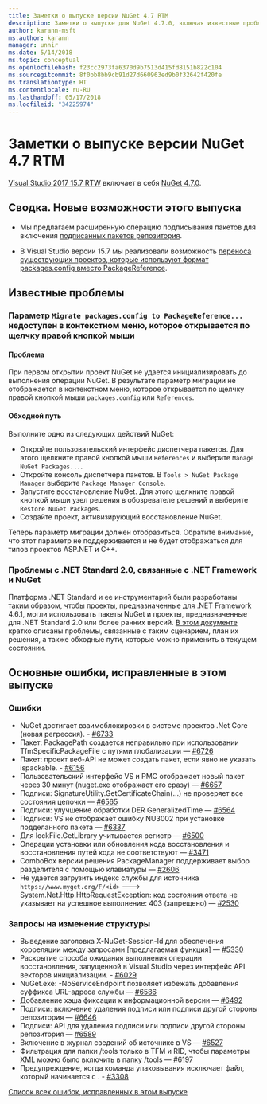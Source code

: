 ```yaml
---
title: Заметки о выпуске версии NuGet 4.7 RTM
description: Заметки о выпуске для NuGet 4.7.0, включая известные проблемы, исправления ошибок, добавленные функции и запросы на изменение структуры.
author: karann-msft
ms.author: karann
manager: unnir
ms.date: 5/14/2018
ms.topic: conceptual
ms.openlocfilehash: f23cc2973fa6370d9b7513d415fd8151b822c104
ms.sourcegitcommit: 8f0bb8bb9cb91d27d660963ed9b0f32642f420fe
ms.translationtype: HT
ms.contentlocale: ru-RU
ms.lasthandoff: 05/17/2018
ms.locfileid: "34225974"
---
```

# <a name="nuget-47-rtm-release-notes"></a>Заметки о выпуске версии NuGet 4.7 RTM

[Visual Studio 2017 15.7 RTW](https://www.visualstudio.com/news/releasenotes/vs2017-relnotes) включает в себя [NuGet 4.7.0](https://dist.nuget.org/win-x86-commandline/v4.7.0/nuget.exe).

## <a name="summary-whats-new-in-this-release"></a>Сводка. Новые возможности этого выпуска

* Мы предлагаем расширенную операцию подписывания пакетов для включения [подписанных пакетов репозитория](https://github.com/NuGet/Home/wiki/Repository-Signatures).

* В Visual Studio версии 15.7 мы реализовали возможность [переноса существующих проектов, которые используют формат packages.config вместо PackageReference](https://docs.microsoft.com/en-us/nuget/reference/migrate-packages-config-to-package-reference).

## <a name="known-issues"></a>Известные проблемы

### <a name="the-migrate-packagesconfig-to-packagereference-option-is-not-available-in-the-right-click-context-menu"></a>Параметр `Migrate packages.config to PackageReference...` недоступен в контекстном меню, которое открывается по щелчку правой кнопкой мыши

#### <a name="issue"></a>Проблема

При первом открытии проект NuGet не удается инициализировать до выполнения операции NuGet. В результате параметр миграции не отображается в контекстном меню, которое открывается по щелчку правой кнопкой мыши `packages.config` или `References`.

#### <a name="workaround"></a>Обходной путь

Выполните одно из следующих действий NuGet:
* Откройте пользовательский интерфейс диспетчера пакетов. Для этого щелкните правой кнопкой мыши `References` и выберите `Manage NuGet Packages...`.
* Откройте консоль диспетчера пакетов. В `Tools > NuGet Package Manager` выберите `Package Manager Console`.
* Запустите восстановление NuGet. Для этого щелкните правой кнопкой мыши узел решения в обозревателе решений и выберите `Restore NuGet Packages`.
* Создайте проект, активизирующий восстановление NuGet.

Теперь параметр миграции должен отобразиться. Обратите внимание, что этот параметр не поддерживается и не будет отображаться для типов проектов ASP.NET и C++.

### <a name="issues-with-net-standard-20-with-net-framework--nuget"></a>Проблемы с .NET Standard 2.0, связанные с .NET Framework и NuGet

Платформа .NET Standard и ее инструментарий были разработаны таким образом, чтобы проекты, предназначенные для .NET Framework 4.6.1, могли использовать пакеты NuGet и проекты, предназначенные для .NET Standard 2.0 или более ранних версий. [В этом документе](https://github.com/dotnet/standard/issues/481) кратко описаны проблемы, связанные с таким сценарием, план их решения, а также обходные пути, которые можно применить в текущем состоянии.

## <a name="top-issues-fixed-in-this-release"></a>Основные ошибки, исправленные в этом выпуске

### <a name="bugs"></a>Ошибки

* NuGet достигает взаимоблокировки в системе проектов .Net Core (новая регрессия). - [#6733](https://github.com/NuGet/Home/issues/6733)
* Пакет: PackagePath создается неправильно при использовании TfmSpecificPackageFile с путями глобализации — [#6726](https://github.com/NuGet/Home/issues/6726)
* Пакет: проект веб-API не может создать пакет, если явно не указать ispackable. - [#6156](https://github.com/NuGet/Home/issues/6156)
* Пользовательский интерфейс VS и PMC отображает новый пакет через 30 минут (nuget.exe отображает его сразу) — [#6657](https://github.com/NuGet/Home/issues/6657)
* Подписи: SignatureUtility.GetCertificateChain(...) не проверяет все состояния цепочки — [#6565](https://github.com/NuGet/Home/issues/6565)
* Подписи: улучшение обработки DER GeneralizedTime — [#6564](https://github.com/NuGet/Home/issues/6564)
* Подписи: VS не отображает ошибку NU3002 при установке подделанного пакета — [#6337](https://github.com/NuGet/Home/issues/6337)
* Для lockFile.GetLibrary учитывается регистр — [#6500](https://github.com/NuGet/Home/issues/6500)
* Операции установки или обновления кода восстановления и восстановления путей кода не соответствуют — [#3471](https://github.com/NuGet/Home/issues/3471)
* ComboBox версии решения PackageManager поддерживает выбор разделителя с помощью клавиатуры — [#2606](https://github.com/NuGet/Home/issues/2606)
* Не удается загрузить индекс службы для источника `https://www.myget.org/F/<id>` ---> System.Net.Http.HttpRequestException: код состояния ответа не указывает на успешное выполнение: 403 (запрещено) — [#2530](https://github.com/NuGet/Home/issues/2530)

### <a name="dcrs"></a>Запросы на изменение структуры

* Выведение заголовка X-NuGet-Session-Id для обеспечения корреляции между запросами [предлагаемая функция] — [#5330](https://github.com/NuGet/Home/issues/5330)
* Раскрытие способа ожидания выполнения операции восстановления, запущенной в Visual Studio через интерфейс API векторов инициализации. - [#6029](https://github.com/NuGet/Home/issues/6029)
* NuGet.exe: -NoServiceEndpoint позволяет избежать добавления суффикса URL-адреса службы — [#6586](https://github.com/NuGet/Home/issues/6586)
* Добавление хэша фиксации к информационной версии — [#6492](https://github.com/NuGet/Home/issues/6492)
* Подписи: включение удаления подписи или подписи другой стороны репозитория — [#6646](https://github.com/NuGet/Home/issues/6646)
* Подписи: API для удаления подписи или подписи другой стороны репозитория — [#6589](https://github.com/NuGet/Home/issues/6589)
* Включение в журнал сведений об источнике в VS — [#6527](https://github.com/NuGet/Home/issues/6527)
* Фильтрация для папки /tools только в TFM и RID, чтобы параметры XML можно было включить в папку /tools — [#6197](https://github.com/NuGet/Home/issues/6197)
* Предупреждение, когда команда упаковывания исключает файл, который начинается с .  - [#3308](https://github.com/NuGet/Home/issues/3308)

[Список всех ошибок, исправленных в этом выпуске](https://github.com/NuGet/Home/issues?q=is%3Aissue+is%3Aclosed+milestone%3A%224.7")
